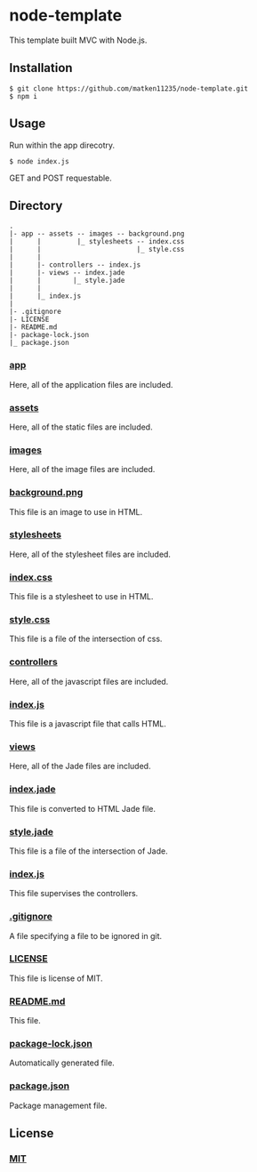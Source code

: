 # node-template

This template built MVC with Node.js.

## Installation

```
$ git clone https://github.com/matken11235/node-template.git
$ npm i
```

## Usage

Run within the app direcotry.

```
$ node index.js
```

GET and POST requestable.

## Directory

```
.
|- app -- assets -- images -- background.png
|      |         |_ stylesheets -- index.css
|      |                        |_ style.css
|      |
|      |- controllers -- index.js
|      |- views -- index.jade
|      |        |_ style.jade
|      |
|      |_ index.js
|
|- .gitignore
|- LICENSE
|- README.md
|- package-lock.json
|_ package.json
```

### [app](./app/)
Here, all of the application files are included.

### [assets](./app/assets/)
Here, all of the static files are included.

### [images](./app/assets/images/)
Here, all of the image files are included.

### [background.png](./app/assets/images/background.png)
This file is an image to use in HTML.

### [stylesheets](./app/assets/stylesheets/)
Here, all of the stylesheet files are included.

### [index.css](./app/assets/stylesheets/index.css)
This file is a stylesheet to use in HTML.

### [style.css](./app/assets/stylesheets/style.css)
This file is a file of the intersection of css.

### [controllers](./app/controllers/)
Here, all of the javascript files are included.

### [index.js](./app/controllers/index.js)
This file is a javascript file that calls HTML.

### [views](./app/views/)
Here, all of the Jade files are included.

### [index.jade](./app/views/index.jade)
This file is converted to HTML Jade file.

### [style.jade](./app/view/style.jade)
This file is a file of the intersection of Jade.

### [index.js](./app/index.js)
This file supervises the controllers.

### [.gitignore](./.gitignore)
A file specifying a file to be ignored in git.

### [LICENSE](./LICENSE)
This file is license of MIT.

### [README.md](./README.md)
This file.

### [package-lock.json](./package-lock.json)
Automatically generated file.

### [package.json](./package.json)
Package management file.

## License
### [MIT](./LICENSE)
